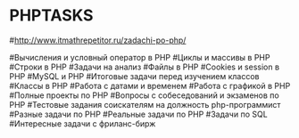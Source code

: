 # PHPTASKS

#http://www.itmathrepetitor.ru/zadachi-po-php/

#Вычисления и условный оператор в PHP
#Циклы и массивы в PHP
#Строки в PHP
#Задачи на анализ
#Файлы в PHP
#Cookies и session в PHP
#MySQL и PHP
#Итоговые задачи перед изучением классов
#Классы в PHP
#Работа с датами и временем
#Работа с графикой в PHP
#Полные проекты по PHP
#Вопросы с собеседований и экзаменов по PHP
#Тестовые задания соискателям на должность php-программист
#Разные задачи по PHP
#Реальные задачи по PHP
#Задачи по SQL
#Интересные задачи с фриланс-бирж
